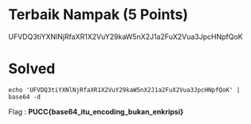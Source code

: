 # Terbaik Nampak (5 Points)
UFVDQ3tiYXNlNjRfaXR1X2VuY29kaW5nX2J1a2FuX2Vua3JpcHNpfQoK
# Solved
```
echo 'UFVDQ3tiYXNlNjRfaXR1X2VuY29kaW5nX2J1a2FuX2Vua3JpcHNpfQoK' | base64 -d
```
Flag : <b>PUCC{base64_itu_encoding_bukan_enkripsi}</b>
